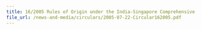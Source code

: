 ```yaml
---
title: 16/2005 Rules of Origin under the India-Singapore Comprehensive Economic Cooperation Agreement (CECA)
file_url: /news-and-media/circulars/2005-07-22-Circular162005.pdf
---
```

